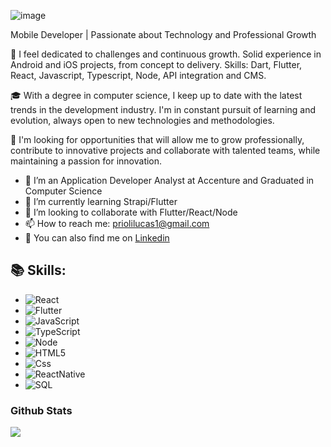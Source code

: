 ![image](https://user-images.githubusercontent.com/56166862/105250290-42267b80-5b58-11eb-8b6f-96b0ebc96395.png)

Mobile Developer | Passionate about Technology and Professional Growth

🚀 I feel dedicated to challenges and continuous growth. Solid experience in Android and iOS projects, from concept to delivery. Skills: Dart, Flutter, React, Javascript, Typescript, Node, API integration and CMS.

🎓 With a degree in computer science, I keep up to date with the latest trends in the development industry. I'm in constant pursuit of learning and evolution, always open to new technologies and methodologies.

💼 I'm looking for opportunities that will allow me to grow professionally, contribute to innovative projects and collaborate with talented teams, while maintaining a passion for innovation.

- 🏢 I’m an Application Developer Analyst at Accenture and Graduated in Computer Science
- 🌱 I’m currently learning Strapi/Flutter
- 👯 I’m looking to collaborate with Flutter/React/Node
- 📫 How to reach me: priolilucas1@gmail.com
- 🔗 You can also find me on [Linkedin](https://www.linkedin.com/in/lucas-prioli/)

<h2>📚 Skills:</h2>

- ![React](https://img.shields.io/badge/-React-222222?style=flat&logo=react)
- ![Flutter](https://img.shields.io/badge/-Flutter-222222?style=flat&logo=flutter)
- ![JavaScript](https://img.shields.io/badge/-JavaScript-222222?style=flat&logo=javascript)
- ![TypeScript](https://img.shields.io/badge/-TypeScript-222222?style=flat&logo=typescript)
- ![Node](https://img.shields.io/badge/-Node-222222?style=flat&logo=node.js) 
- ![HTML5](https://img.shields.io/badge/-HTML5-222222?style=flat&logo=html5)
- ![Css](https://img.shields.io/badge/-CSS3-222222?style=flat&logo=css3)
- ![ReactNative](https://img.shields.io/badge/-ReactNative-222222?style=flat&logo=react)
- ![SQL](https://img.shields.io/badge/-SQL-222222?style=flat&logo=sql)

<h3> Github Stats </h3>

  <a href="https://github.com/priolilucas1">
    <img src="https://github-readme-stats.vercel.app/api?username=priolilucas1&show_icons=true&hide_border=true" />
  </a> 


